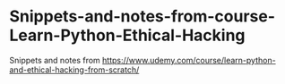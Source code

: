 # Snippets-and-notes-from-course-Learn-Python-Ethical-Hacking

Snippets and notes from https://www.udemy.com/course/learn-python-and-ethical-hacking-from-scratch/
